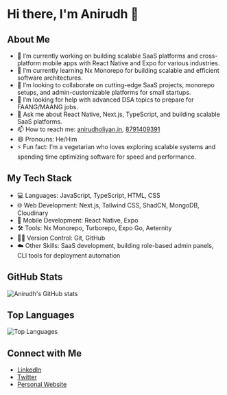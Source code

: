 # Hi there, I'm Anirudh 👋

## About Me
- 🔭 I’m currently working on building scalable SaaS platforms and cross-platform mobile apps with React Native and Expo for various industries.
- 🌱 I’m currently learning Nx Monorepo for building scalable and efficient software architectures.
- 👯 I’m looking to collaborate on cutting-edge SaaS projects, monorepo setups, and admin-customizable platforms for small startups.
- 🤔 I’m looking for help with advanced DSA topics to prepare for FAANG/MAANG jobs.
- 💬 Ask me about React Native, Next.js, TypeScript, and building scalable SaaS platforms.
- 📫 How to reach me: [anirudholiyan.in](mailto:anirudholiyan@gmail.com), [8791409391](tel:+918791409391)
- 😄 Pronouns: He/Him
- ⚡ Fun fact: I’m a vegetarian who loves exploring scalable systems and spending time optimizing software for speed and performance.

## My Tech Stack
- 💻 Languages: JavaScript, TypeScript, HTML, CSS
- 🌐 Web Development: Next.js, Tailwind CSS, ShadCN, MongoDB, Cloudinary
- 📱 Mobile Development: React Native, Expo
- 🛠️ Tools: Nx Monorepo, Turborepo, Expo Go, Aeternity
- 🧑‍💻 Version Control: Git, GitHub
- ☁️ Other Skills: SaaS development, building role-based admin panels, CLI tools for deployment automation

## GitHub Stats
![Anirudh's GitHub stats](https://github-readme-stats.vercel.app/api?username=Anirudh596&show_icons=true&theme=radical)

## Top Languages
![Top Languages](https://github-readme-stats.vercel.app/api/top-langs/?username=Anirudh596&layout=compact&theme=radical)

## Connect with Me
- [LinkedIn](https://www.linkedin.com/in/anirudholiyan)
- [Twitter](https://x.com/DholiyanAnirudh)
- [Personal Website](https://anirudholiyan.in)
